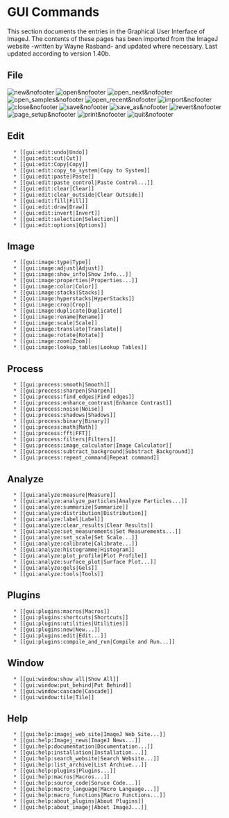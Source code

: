 # GUI Commands

This section documents the entries in the Graphical User Interface of
ImageJ. The contents of these pages has been imported from the ImageJ
website -written by Wayne Rasband- and updated where necessary. Last
updated according to version 1.40b.

## File

![new&amp;nofooter](/page&gt;gui/file/new&amp;nofooter)
![open&amp;nofooter](/page&gt;gui/file/open&amp;nofooter)
![open_next&amp;nofooter](/page&gt;gui/file/open_next&amp;nofooter)
![open_samples&amp;nofooter](/page&gt;gui/file/open_samples&amp;nofooter)
![open_recent&amp;nofooter](/page&gt;gui/file/open_recent&amp;nofooter)
![import&amp;nofooter](/page&gt;gui/file/import&amp;nofooter)
![close&amp;nofooter](/page&gt;gui/file/close&amp;nofooter)
![save&amp;nofooter](/page&gt;gui/file/save&amp;nofooter)
![save_as&amp;nofooter](/page&gt;gui/file/save_as&amp;nofooter)
![revert&amp;nofooter](/page&gt;gui/file/revert&amp;nofooter)
![page_setup&amp;nofooter](/page&gt;gui/file/page_setup&amp;nofooter)
![print&amp;nofooter](/page&gt;gui/file/print&amp;nofooter)
![quit&amp;nofooter](/page&gt;gui/file/quit&amp;nofooter)

## Edit

      * [[gui:edit:undo|Undo]]
      * [[gui:edit:cut|Cut]]
      * [[gui:edit:Copy|Copy]]
      * [[gui:edit:copy_to_system|Copy to System]]
      * [[gui:edit:paste|Paste]]
      * [[gui:edit:paste_control|Paste Control...]]
      * [[gui:edit:clear|Clear]]
      * [[gui:edit:clear_outside|Clear Outside]]
      * [[gui:edit:fill|Fill]]
      * [[gui:edit:draw|Draw]]
      * [[gui:edit:invert|Invert]]
      * [[gui:edit:selection|Selection]]
      * [[gui:edit:options|Options]]

## Image

      * [[gui:image:type|Type]]
      * [[gui:image:adjust|Adjust]]
      * [[gui:image:show_info|Show Info...]]
      * [[gui:image:properties|Properties...]]
      * [[gui:image:color|Color]]
      * [[gui:image:stacks|Stacks]]
      * [[gui:image:hyperstacks|HyperStacks]]
      * [[gui:image:crop|Crop]]
      * [[gui:image:duplicate|Duplicate]]
      * [[gui:image:rename|Rename]]
      * [[gui:image:scale|Scale]]
      * [[gui:image:translate|Translate]]
      * [[gui:image:rotate|Rotate]]
      * [[gui:image:zoom|Zoom]]
      * [[gui:image:lookup_tables|Lookup Tables]]

## Process

      * [[gui:process:smooth|Smooth]]
      * [[gui:process:sharpen|Sharpen]]
      * [[gui:process:find_edges|Find edges]]
      * [[gui:process:enhance_contrast|Enhance Contrast]]
      * [[gui:process:noise|Noise]]
      * [[gui:process:shadows|Shadows]]
      * [[gui:process:binary|Binary]]
      * [[gui:process:math|Math]]
      * [[gui:process:fft|FFT]]
      * [[gui:process:filters|Filters]]
      * [[gui:process:image_calculator|Image Calculator]]
      * [[gui:process:subtract_background|Substract Background]]
      * [[gui:process:repeat_command|Repeat command]]

## Analyze

      * [[gui:analyze:measure|Measure]]
      * [[gui:analyze:analyze_particles|Analyze Particles...]]
      * [[gui:analyze:summarize|Summarize]]
      * [[gui:analyze:distribution|Distribution]]
      * [[gui:analyze:label|Label]]
      * [[gui:analyze:clear_results|Clear Results]]
      * [[gui:analyze:set_measurements|Set Measurements...]]
      * [[gui:analyze:set_scale|Set Scale...]]
      * [[gui:analyze:calibrate|Calibrate...]]
      * [[gui:analyze:histogramme|Histogram]]
      * [[gui:analyze:plot_profile|Plot Profile]]
      * [[gui:analyze:surface_plot|Surface Plot...]]
      * [[gui:analyze:gels|Gels]]
      * [[gui:analyze:tools|Tools]]

## Plugins

      * [[gui:plugins:macros|Macros]]
      * [[gui:plugins:shortcuts|Shortcuts]]
      * [[gui:plugins:utilities|Utilities]]
      * [[gui:plugins:new|New...]]
      * [[gui:plugins:edit|Edit...]]
      * [[gui:plugins:compile_and_run|Compile and Run...]]

## Window

      * [[gui:window:show_all|Show All]]
      * [[gui:window:put_behind|Put Behind]]
      * [[gui:window:cascade|Cascade]]
      * [[gui:window:tile|Tile]]

## Help

      * [[gui:help:imagej_web_site|ImageJ Web Site...]]
      * [[gui:help:Imagej_news|ImageJ News...]]
      * [[gui:help:documentation|Documentation...]]
      * [[gui:help:installation|Installation...]]
      * [[gui:help:search_website|Search Website...]]
      * [[gui:help:list_archive|List Archive...]]
      * [[gui:help:plugins|Plugins...]]
      * [[gui:help:macros|Macros...]]
      * [[gui:help:source_code|Soruce Code...]]
      * [[gui:help:macro_language|Macro Language...]]
      * [[gui:help:macro_functions|Macro Functions...]]
      * [[gui:help:about_plugins|About Plugins]]
      * [[gui:help:about_imagej|About ImageJ...]]
